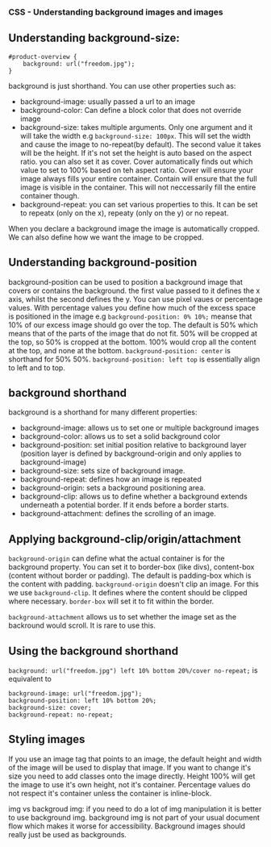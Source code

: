 ### CSS - Understanding background images and images

## Understanding background-size:

```
#product-overview {
    background: url("freedom.jpg");
}
```
background is just shorthand. You can use other properties such as:
- background-image: usually passed a url to an image
- background-color: Can define a block color that does not override image
- background-size: takes multiple arguments. Only one argument and it will take the width e.g `background-size: 100px`. This will set the width and cause the image to no-repeat(by default). The second value it takes will be the height. If it's not set the height is auto based on the aspect ratio.
you can also set it as cover. Cover automatically finds out which value to set to 100% based on teh aspect ratio. Cover will ensure your image always fills your entire container. Contain will ensure that the full image is visible in the container. This will not neccessarily fill the entire container though. 
- background-repeat: you can set various properties to this. It can be set to repeatx (only on the x), repeaty (only on the y) or no repeat.

When you declare a background image the image is automatically cropped. We can also define how we want the image to be cropped. 

## Understanding background-position
background-position can be used to position a background image that covers or contains the background. the first value passed to it defines the x axis, whilst the second defines the y. You can use pixel vaues or percentage values. With percentage values you define how much of the excess space is positioned in the image e.g `background-position: 0% 10%;` meanse that 10% of our excess image should go over the top. The default is 50% which means that of the parts of the image that do not fit. 50% will be cropped at the top, so 50% is cropped at the bottom. 100% would crop all the content at the top, and none at the bottom. `background-position: center` is shorthand for 50% 50%. `background-position: left top` is essentially align to left and to top. 

## background shorthand
background is a shorthand for many different properties:
- background-image: allows us to set one or multiple background images
- background-color: allows us to set a solid background color
- background-position: set initial position relative to background layer (position layer is defined by background-origin and only applies to background-image)
- background-size: sets size of background image.
- background-repeat: defines how an image is repeated
- background-origin: sets a background positioning area. 
- background-clip: allows us to define whether a background extends underneath a potential border. If it ends before a border starts.
- background-attachment: defines the scrolling of an image.

## Applying background-clip/origin/attachment

`background-origin` can define what the actual container is for the background property. You can set it to border-box (like divs), content-box (content without border or padding). The default is padding-box which is the content with padding. `background-origin` doesn't clip an image. For this we use `background-clip`. It defines where the content should be clipped where necessary. `border-box` will set it to fit within the border.

`background-attachment` allows us to set whether the image set as the backround would scroll. It is rare to use this.

## Using the background shorthand

`background: url("freedom.jpg") left 10% bottom 20%/cover no-repeat;`
is equivalent to
```
background-image: url("freedom.jpg");
background-position: left 10% bottom 20%;
background-size: cover;
background-repeat: no-repeat;
```

## Styling images

If you use an image tag that points to an image, the default height and width of the image will be used to display that image. If you want to change it's size you need to add classes onto the image directly. Height 100% will get the image to use it's own height, not it's container. Percentage values do not respect it's container unless the container is inline-block.

img vs backgroud img: if you need to do a lot of img manipulation it is better to use background img. background img is not part of your usual document flow which makes it worse for accessibility. Background images should really just be used as backgrounds. 
